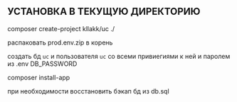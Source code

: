 УСТАНОВКА В ТЕКУЩУЮ ДИРЕКТОРИЮ
------------

composer create-project kllakk/uc ./

распаковать prod.env.zip в корень

создать бд `uc` и пользователя `uc` со всеми привиегиями к ней и паролем из .env DB_PASSWORD

composer install-app

при необходимости восстановить бэкап бд из db.sql